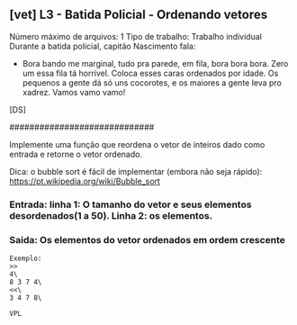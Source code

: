 ## [vet] L3 - Batida Policial - Ordenando vetores
 Número máximo de arquivos: 1
Tipo de trabalho:  Trabalho individual
Durante a batida policial, capitão Nascimento fala:

- Bora bando me marginal, tudo pra parede, em fila, bora bora bora. Zero um essa fila tá horrível.
Coloca esses caras ordenados por idade. Os pequenos a gente dá só uns cocorotes, e os maiores 
a gente leva pro xadrez. Vamos vamo vamo!

[DS]

#############################

Implemente uma função que reordena o vetor de inteiros dado como entrada e retorne o vetor ordenado.

Dica: o bubble sort é fácil de implementar (embora não seja rápido):
https://pt.wikipedia.org/wiki/Bubble_sort

### Entrada: linha 1: O tamanho do vetor e seus elementos desordenados(1 a 50). Linha 2: os elementos.
### Saida: Os elementos do vetor ordenados em ordem crescente
```
Exemplo:
>>
4\
8 3 7 4\ 
<<\
3 4 7 8\

VPL
